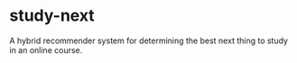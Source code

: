 # study-next
A hybrid recommender system for determining the best next thing to study in an online course.
